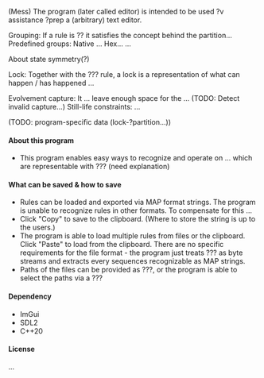 (Mess)
The program (later called editor) is intended to be used ?v assistance ?prep a (arbitrary) text editor.

Grouping: If a rule is ?? it satisfies the concept behind the partition...
Predefined groups:
Native ...
Hex...
...

About state symmetry(?)

Lock: Together with the ??? rule, a lock is a representation of what can happen / has happened ...

Evolvement capture:
It ... leave enough space for the ...
(TODO: Detect invalid capture...)
Still-life constraints: ...

(TODO: program-specific data (lock-?partition...))

#### About this program
* This program enables easy ways to recognize and operate on ... which are representable with ??? (need explanation)

#### What can be saved & how to save
* Rules can be loaded and exported via MAP format strings. The program is unable to recognize rules in other formats. To compensate for this ...
* Click "Copy" to save to the clipboard. (Where to store the string is up to the users.)
* The program is able to load multiple rules from files or the clipboard. Click "Paste" to load from the clipboard. There are no specific requirements for the file format - the program just treats ??? as byte streams and extracts every sequences recognizable as MAP strings.
* Paths of the files can be provided as ???, or the program is able to select the paths via a ???


#### Dependency
* ImGui
* SDL2
* C++20

#### License
...